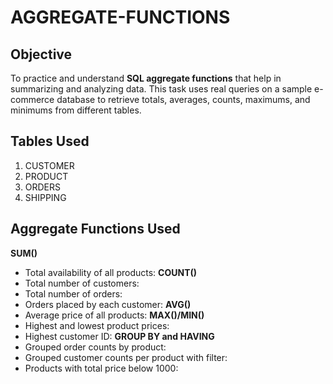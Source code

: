 # AGGREGATE-FUNCTIONS

## Objective
To practice and understand **SQL aggregate functions** that help in summarizing and analyzing data. This task uses real queries on a sample e-commerce database to retrieve totals, averages, counts, maximums, and minimums from different tables.
## Tables Used

1. CUSTOMER
2. PRODUCT
3. ORDERS
4. SHIPPING
   
## Aggregate Functions Used

**SUM()**
- Total availability of all products:
**COUNT()**
- Total number of customers:
- Total number of orders:
- Orders placed by each customer:
**AVG()**
- Average price of all products:
**MAX()/MIN()**
- Highest and lowest product prices:
- Highest customer ID:
**GROUP BY and HAVING**
- Grouped order counts by product:
- Grouped customer counts per product with filter:
- Products with total price below 1000:

